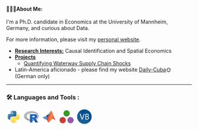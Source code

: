 <h4>👨🏻‍💻About Me:</h4>
<p>I'm a Ph.D. candidate in Economics at the University of Mannheim, Germany, and curious about Data.</p>
<p>For more information, please visit my <a target="_blank" rel="noopener noreferrer" href="https://www.yannmueller.de">personal website</a>.</p>
<ul>
    <li><strong><u>Research Interests:</u></strong> Causal Identification and Spatial Economics</li>
    <li><strong><u>Projects</u></strong>
        <ul>
            <li><a target="_blank" rel="noopener noreferrer" href="https://github.com/yann-mueller/waterway-shocks">Quantifying Waterway Supply Chain Shocks</a></li>
        </ul>
    </li>
    <li>Latin-America aficionado - please find my website <a target="_blank" rel="noopener noreferrer" href="https://www.daily-cuba.com">Daily-Cuba</a>🌞 (German only)</li>
</ul>

---

### :hammer_and_wrench: Languages and Tools :
<div>
    <img src="https://github.com/devicons/devicon/blob/master/icons/python/python-original.svg" title="Python" alt="Python" width="40" height="40"/>&nbsp;
    <img src="https://github.com/devicons/devicon/blob/master/icons/r/r-original.svg" title="Julia" alt="Julia" width="40" height="40"/>&nbsp;
    <img src="https://github.com/devicons/devicon/blob/master/icons/matlab/matlab-original.svg" title="Matlab" alt="Matlab" width="40" height="40"/>&nbsp;
    <img src="https://github.com/devicons/devicon/blob/master/icons/julia/julia-original.svg" title="Julia" alt="Julia" width="40" height="40"/>&nbsp;
    <img src="https://github.com/devicons/devicon/blob/master/icons/visualbasic/visualbasic-original.svg" title="VisualBasic" alt="VisualBasic" width="40" height="40"/>&nbsp;
</div>
